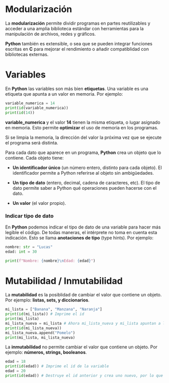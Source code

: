 # Modularización

La **modularización** permite dividir programas en partes reutilizables y acceder a una amplia biblioteca estándar con herramientas para la manipulación de archivos, redes y gráficos.

**Python** también es extensible, o sea que se pueden integrar funciones escritas en **C** para mejorar el rendimiento o añadir compatiblidad con bibliotecas externas.

# Variables

En **Python** las variables son más bien **etiquetas**. Una variable es una etiqueta que apunta a un valor en memoria. Por ejemplo:

```python
variable_numerica = 14
print(id(variable_numerica))
print(id(14))
```

**variable_numerica** y el valor **14** tienen la misma etiqueta, o lugar asignado en memoria. Esto permite **optimizar** el uso de memoria en los programas.

Si se limpia la memoria, la dirección del valor la próxima vez que se ejecute el programa será distinta.

Para cada dato que aparece en un programa, **Python** crea un objeto que lo contiene.
Cada objeto tiene:

- **Un identificador único** (un número entero, distinto para cada objeto). El identificador permite a Python referirse al objeto sin ambigüedades.

- **Un tipo de dato** (entero, decimal, cadena de caracteres, etc). El tipo de dato permite saber a Python qué operaciones pueden hacerse con el dato.

- **Un valor** (el valor propio).

### Indicar tipo de dato

En **Python** podemos indicar el tipo de dato de una variable para hacer más legible el código. De todas maneras, el intérprete no toma en cuenta esta indicación. Esto se llama **anotaciones de tipo** (type hints). Por ejemplo:

```python
nombre: str = "Lucas"
edad: int = 30

print(f"Nombre: {nombre}\nEdad: {edad}")
```

# Mutabilidad / Inmutabilidad

La **mutabilidad** es la posiblidad de cambiar el valor que contiene un objeto. Por ejemplo: **listas, sets, y diccionarios**.

```python
mi_lista = ["Banana", "Manzana", "Naranja"]
print(id(mi_lista)) # Imprime el id
print(mi_lista)
mi_lista_nueva = mi_lista # Ahora mi_lista_nueva y mi_lista apuntan a la misma dirección en memoria. Por lo que si hago cambios en la lista nueva, también se haran en la lista inicial.
print(id(mi_lista_nueva))
mi_lista_nueva.append("Pomelo")
print(mi_lista, mi_lista_nueva)
```

La **inmutabilidad** no permite cambiar el valor que contiene un objeto. Por ejemplo: **números, strings, booleanos**.

```python
edad = 18
print(id(edad)) # Imprime el id de la variable
edad = 20
print(id(edad)) # Destruye el id anterior y crea uno nuevo, por lo que no estamos cambiando el valor a la variable, sino que estamos apuntando a un nuevo valor con distinto id